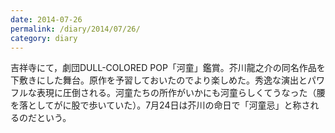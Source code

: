 ```yaml
---
date: 2014-07-26
permalink: /diary/2014/07/26/
category: diary
---
```


吉祥寺にて，劇団DULL-COLORED POP「河童」鑑賞。芥川龍之介の同名作品を下敷きにした舞台。原作を予習しておいたのでより楽しめた。秀逸な演出とパワフルな表現に圧倒される。河童たちの所作がいかにも河童らしくてうなった（腰を落としてがに股で歩いていた）。7月24日は芥川の命日で「河童忌」と称されるのだという。